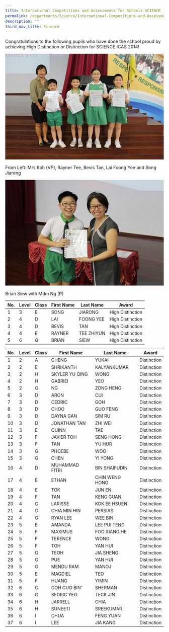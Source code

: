 ```yaml
---
title: International Competitions and Assessments for Schools SCIENCE (ICAS) 2014
permalink: /departments/Science/International-Competitions-and-Assessments-for-Schools-SCIENCE-ICAS-2014
description: ""
third_nav_title: Science
---
```

Congratulations to the following pupils who have done the school proud by achieving High Distinction or Distinction for SCIENCE ICAS 2014!

![](/images/NSWSC.jpg)

From Left: Mrs Koh (VP), Rayner Tee, Bevis Tan, Lai Foong Yee and Song Jiarong

![](/images/NSWSC1.jpg)

Brian Siew with Mdm Ng (P)



| No. | Level | Class | First Name | Last Name | Award |
| -------- | -------- | -------- | -------- | -------- | -------- |
| 1	| 3	|E	|SONG	|JIARONG	|High Distinction
|2	|4	|D	|LAI	|FOONG YEE	|High Distinction
|3	|4	|D	|BEVIS|	TAN|	High Distinction
|4	|4	|E	|RAYNER	|TEE ZHIYUN	|High Distinction
|5	|6	|G	|BRIAN	|SIEW	|High Distinction|

| No. | Level | Class | First Name | Last Name | Award |
| -------- | -------- | -------- | -------- | -------- | -------- |
|1	|2	|A	|CHENG	|YUKAI	|Distinction 
|2	|2|	E	|SHRIKANTH	|KALYANKUMAR	|Distinction 
|3|	2	|H	|SKYLER YU QING	|WONG|	Distinction 
|4	|2	|H	|GABRIEI	|YEO	|Distinction 
|5	|2	|G	|NG	|ZONG HENG	|Distinction 
|6	|3|	D	|ARON	|CUI	|Distinction 
|7	|3	|D	|CEDRIC	|GOH	|Distinction 
|8	|3	|D	|CHOO	|GUO FENG	|Distinction 
|9	|3	|D	|DAYNA GAN|	SIM RU	|Distinction 
|10	|3|D	|JONATHAN TAN	|ZHI WEI	|Distinction 
|11	|3	|E	|QUINN	|TAE	|Distinction 
|12	|3	|F	|JAVIER TOH	|SENG HONG	|Distinction 
|13	|3	|F	|TAN	|YU HUR	|Distinction 
|14	|3	|G	|PHOEBE	|WOO|	Distinction 
|15	|3	|G	|CHEN	|YI YONG	|Distinction 
|16	|4	|D	|MUHAMMAD FITRI|	BIN SHAIFUDIN	|Distinction 
|17	|4	|E	|ETHAN	|CHIN WENG HONG	|Distinction 
|18	|4	|E	|TOK	|JUN EN	|Distinction 
|19	|4	|F	|TAN	|KENG GUAN	|Distinction 
|20	|4	|G	|LARISSE	|KOK EE HSUEN	|Distinction 
|21	|4	|G	|CHIA MIN HIN	|PERSIAS	|Distinction 
|22	|4	|G	|RYAN LEE	|WEE BIN	|Distinction 
|23	|5	|E	|AMANDA |	LEE PUI TENG	|Distinction 
|24|	5|	F	|MAXIMUS	|FOO XIANG HE	|Distinction 
|25	|5	|F	|TERENCE	|WONG	|Distinction 
|26	|5	|F	|TOH|	YAN HUI	|Distinction 
|27	|5	|G	|TEOH	|JIA SHENG	|Distinction 
|28	|5	|G	|PUE	|YAN HUI	|Distinction 
|29	|5	|G	|MENDU RAM	|MANOJ	|Distinction 
|30	|5	|E	|MAGDIEL	|TEO	|Distinction 
|31	|5	|F	|HUANG	|YIMIN	|Distinction 
|32|	6	|G	|GOH GUO BIN'	|SHERMAN	|Distinction 
|33	|6	|G	|SEDRIC YEO	|TECK JIN	|Distinction 
|34	|6	|H	|JARRELL	|CHIA	|Distinction 
|35	|6|	H	|SUNEETI	|SREEKUMAR	|Distinction 
|36|	6|	I	|CHUA	|FENG YUAN	|Distinction 
|37|	6	|I	|LEE	|JIA KANG	|Distinction|